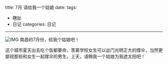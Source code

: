 title: 7月 请给我一个姑娘
date: 
tags:
- 瞎扯
- 日记
categories: 日记
---
![IMG](http://7xk15u.com1.z0.glb.clouddn.com/image8ecb95bd6a78e5276c6b2a017cace4cf.jpg-show.n640.jpg)
南昌的7月份，给我个姑娘吧！

这个城市夏天出去吃个饭都要命，羡慕学校女生可以出门光明正大的撑伞，当然更鄙视那些和女生一起撑伞的男生。上天，请赐我一个姑娘为我遮太阳吧！

<!-- more -->
